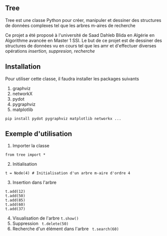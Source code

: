 ## Tree
Tree est une classe Python pour créer, manipuler et dessiner des structures de données complexes tel que les arbres m-aires de recherche 

Ce projet a été proposé à l'université de Saad Dahleb Blida en Algérie en Algorithme avancée en Master 1 SSI.
Le but de ce projet est de dessiner des structures de données vu en cours tel que les amr et d'effectuer diverses opérations *insertion, suppresion, recherche*

## Installation
Pour utiliser cette classe, il faudra installer les packages suivants
1. graphviz
2. networkX
3. pydot
4. pygraphviz
5. matplotlib

``` pip install pydot pygraphviz matplotlib networkx ... ```

## Exemple d'utilisation
1. Importer la classe
``` 
from tree import *
```
2. Initialisation
```
t = Node(4) # Initialisation d'un arbre m-aire d'ordre 4
```
3. Insertion dans l'arbre
```
t.add(12)
t.add(50)
t.add(85)
t.add(60)
t.add(37)
```
4. Visualisation de l'arbre
``` t.show() ```
5. Suppression 
``` t.delete(50)```
6. Recherche d'un élément dans l'arbre
``` t.search(60)```
